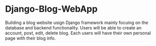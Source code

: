 # Django-Blog-WebApp

Building a blog website usign Django framework mainly focuing on the database and backend functionality. Users will be able to create an account, post, edit, delete blog. Each users will have their own personal page with their blog info. 
